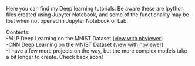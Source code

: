 
Here you can find my Deep learning tutorials. Be aware these are Ipython files created using Jupyter Notebook, 
and some of the functionality may be lost when not opened in Jupyter Notebook or Lab.

Contents:<br />
  -MLP Deep Learning on the MNIST Dataset ([view with nbviewer](https://nbviewer.jupyter.org/github/chrisman1015/Deep-Learning/blob/master/MLP%20Deep%20Learning%20on%20MNIST%20Data/MLP%20Deep%20Learning%20on%20Mnist%20Data.ipynb)) <br />
  -CNN Deep Learning on the MNIST Dataset ([view with nbviewer](https://nbviewer.jupyter.org/github/chrisman1015/Deep-Learning/blob/master/CNN%20Deep%20Learning%20on%20MNIST%20Data/CNN%20Deep%20Learning%20on%20Mnist%20Data.ipynb)) <br />
  -I have a few more projects on the way, but the more complex models take a bit longer to create. Check back soon!
